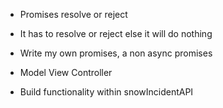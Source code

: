 * Promises resolve or reject
* It has to resolve or reject else it will do nothing
* Write my own promises, a non async promises 

* Model View Controller



* Build functionality within snowIncidentAPI